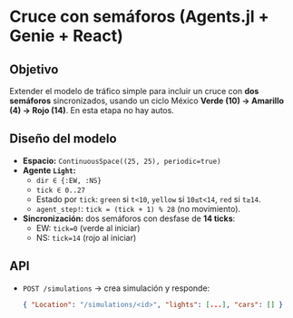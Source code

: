 # Cruce con semáforos (Agents.jl + Genie + React)

## Objetivo
Extender el modelo de tráfico simple para incluir un cruce con **dos semáforos** sincronizados, usando un ciclo México **Verde (10) → Amarillo (4) → Rojo (14)**. En esta etapa no hay autos.

## Diseño del modelo
- **Espacio:** `ContinuousSpace((25, 25), periodic=true)`
- **Agente `Light`:**
  - `dir ∈ {:EW, :NS}`
  - `tick ∈ 0..27`
  - Estado por `tick`: `green` si `t<10`, `yellow` si `10≤t<14`, `red` si `t≥14`.
  - `agent_step!`: `tick = (tick + 1) % 28` (no movimiento).
- **Sincronización:** dos semáforos con desfase de **14 ticks**:
  - EW: `tick=0` (verde al iniciar)
  - NS: `tick=14` (rojo al iniciar)

## API
- `POST /simulations` → crea simulación y responde:
  ```json
  { "Location": "/simulations/<id>", "lights": [...], "cars": [] }
